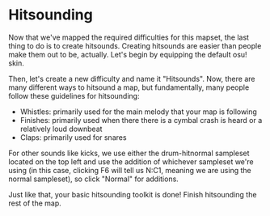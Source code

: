 # Hitsounding

Now that we've mapped the required difficulties for this mapset, the last thing to do is to create hitsounds. Creating hitsounds are easier than people make them out to be, actually. Let's begin by equipping the default osu! skin.

Then, let's create a new difficulty and name it "Hitsounds". Now, there are many different ways to hitsound a map, but fundamentally, many people follow these guidelines for hitsounding:

- Whistles: primarily used for the main melody that your map is following
- Finishes: primarily used when there there is a cymbal crash is heard or a relatively loud downbeat
- Claps: primarily used for snares

For other sounds like kicks, we use either the drum-hitnormal sampleset located on the top left and use the addition of whichever sampleset we're using (in this case, clicking F6 will tell us N:C1, meaning we are using the normal sampleset), so click "Normal" for additions.

Just like that, your basic hitsounding toolkit is done! Finish hitsounding the rest of the map.
